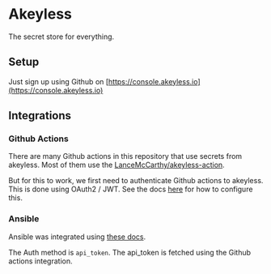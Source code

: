 # Akeyless

The secret store for everything.

## Setup

Just sign up using Github on [https://console.akeyless.io](https://console.akeyless.io)

## Integrations

### Github Actions

There are many Github actions in this repository that use secrets from akeyless. Most of them use the [LanceMcCarthy/akeyless-action](https://github.com/LanceMcCarthy/akeyless-action).

But for this to work, we first need to authenticate Github actions to akeyless. This is done using OAuth2 / JWT. See the docs [here](https://docs.akeyless.io/docs/github-actions-community-plugin) for how to configure this.

### Ansible

Ansible was integrated using [these docs](https://docs.akeyless.io/docs/ansible-plugin-secret-fetch-via-playbook-using-ansible-playbook-cli).

The Auth method is `api_token`. The api_token is fetched using the Github actions integration. 


